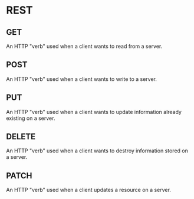 # REST

## GET
An HTTP "verb" used when a client wants to read from a server.

## POST
An HTTP "verb" used when a client wants to write to a server.

## PUT
An HTTP "verb" used when a client wants to update information already existing on a server.

## DELETE
An HTTP "verb" used when a client wants to destroy information stored on a server.

## PATCH 
An HTTP "verb" used when a client updates a resource on a server.